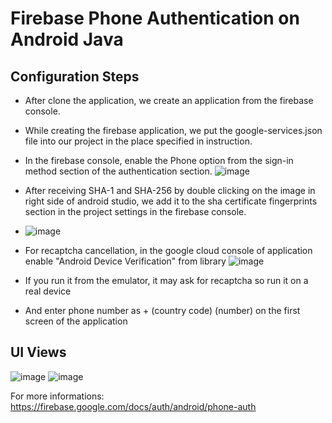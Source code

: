 # Firebase Phone Authentication on Android Java
## Configuration Steps
- After clone the application, we create an application from the firebase console.
- While creating the firebase application, we put the google-services.json file into our project in the place specified in instruction.
- In the firebase console, enable the Phone option from the sign-in method section of the authentication section.
![image](https://user-images.githubusercontent.com/46637720/117214210-2c864a80-ae05-11eb-82b2-dbb4914443d3.png)

- After receiving SHA-1 and SHA-256 by double clicking on the image in right side of android studio, we add it to the sha certificate fingerprints section in the project settings in the firebase console.
- ![image](https://user-images.githubusercontent.com/46637720/117212327-df08de00-ae02-11eb-8985-76c76d1541b2.png)
- For recaptcha cancellation, in the google cloud console of application enable "Android Device Verification" from library
![image](https://user-images.githubusercontent.com/46637720/117213473-52f7b600-ae04-11eb-8f2c-e5e423d2045c.png)

- If you run it from the emulator, it may ask for recaptcha so run it on a real device
- And enter phone number as + (country code) (number) on the first screen of the application
## UI Views
![image](https://user-images.githubusercontent.com/46637720/117212908-9bfb3a80-ae03-11eb-913f-fb825be4c503.png)
![image](https://user-images.githubusercontent.com/46637720/117213003-b9c89f80-ae03-11eb-9ae9-533463871e60.png)

For more informations:
https://firebase.google.com/docs/auth/android/phone-auth
